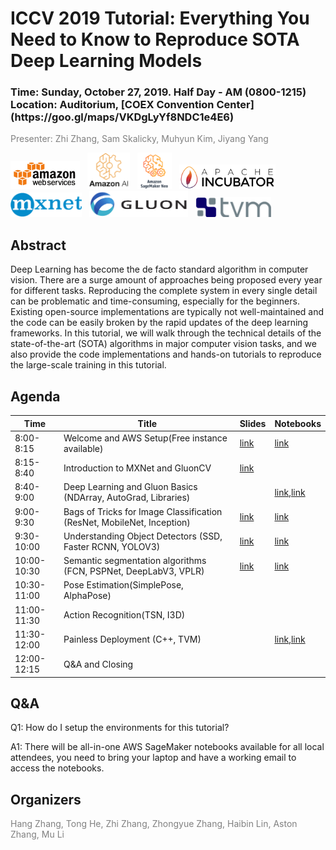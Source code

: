 ICCV 2019 Tutorial: Everything You Need to Know to Reproduce SOTA Deep Learning Models
======================================================================================

<h3>Time: Sunday, October 27, 2019. Half Day - AM (0800-1215)<br/>Location: Auditorium, [COEX Convention Center](https://goo.gl/maps/VKDgLyYf8NDC1e4E6)</h3>

<span style="color:grey">Presenter: Zhi Zhang, Sam Skalicky, Muhyun Kim, Jiyang Yang</span><br/>



<a href="https://aws.amazon.com/"><img src="_static/aws_logo.png" alt="AWS Icon" height="45"></a> &nbsp; <a href="https://aws.amazon.com/"><img src="_static/amazon_ai.png" alt="AmazonAI Icon" height="58"></a> &nbsp; <a href="https://aws.amazon.com/sagemaker/neo/"><img src="_static/neo.png" alt="Neo Icon" height="58"></a> &nbsp; <a href="https://http://mxnet.incubator.apache.org/"><img src="_static/apache_incubator_logo.png" alt="Apache Incubator Icon" height="39"></a> &nbsp; <a href="https://http://mxnet.incubator.apache.org/"><img src="_static/mxnet_logo_2.png" alt="MXNet Icon" height="39"></a> &nbsp; <a href="https://gluon-cv.mxnet.io/"><img src="_static/gluon_logo_horizontal_small.png" alt="Gluon Icon" height="42"></a> &nbsp; <a href="http://tvm.ai"><img src="_static/tvm.png" alt="TVM Icon" height="32"></a>

Abstract
--------

Deep Learning has become the de facto standard algorithm in computer vision. There are a surge amount of approaches being proposed every year for different tasks. Reproducing the complete system in every single detail can be problematic and time-consuming, especially for the beginners. Existing open-source implementations are typically not well-maintained and the code can be easily broken by the rapid updates of the deep learning frameworks. In this tutorial, we will walk through the technical details of the state-of-the-art (SOTA) algorithms in major computer vision tasks, and we also provide the code implementations and hands-on tutorials to reproduce the large-scale training in this tutorial.

Agenda
------

| Time        | Title                                                                  | Slides    | Notebooks  |
|-------------|------------------------------------------------------------------------|-----------|------------|
| 8:00-8:15   | Welcome and AWS Setup(Free instance available)                         | [link][0] | [link][01] |
| 8:15-8:40   | Introduction to MXNet and GluonCV                                      | [link][1] |            |
| 8:40-9:00   | Deep Learning and Gluon Basics (NDArray, AutoGrad, Libraries)          |           | [link][11],[link][12] |
| 9:00-9:30   | Bags of Tricks for Image Classification (ResNet, MobileNet, Inception) | [link][2] | [link][21] |
| 9:30-10:00  | Understanding Object Detectors (SSD, Faster RCNN, YOLOV3)              | [link][3] | [link][31] |
| 10:00-10:30 | Semantic segmentation algorithms (FCN, PSPNet, DeepLabV3, VPLR)        | [link][4] | [link][41] |
| 10:30-11:00 | Pose Estimation(SimplePose, AlphaPose)                                 |           |            |
| 11:00-11:30 | Action Recognition(TSN, I3D)                                           |           |            |
| 11:30-12:00 | Painless Deployment (C++, TVM)                                         |           | [link][51],[link][52] |
| 12:00-12:15 | Q&A and Closing                                                        |           |            |

Q&A
---

Q1: How do I setup the environments for this tutorial?

A1: There will be all-in-one AWS SageMaker notebooks available for all local attendees, you need to bring your laptop and have a working email to access the notebooks.


[0]: https://github.com/zhreshold/ICCV19-GluonCV/blob/master/slides/GluonCV.pptx
[1]: https://github.com/zhreshold/ICCV19-GluonCV/blob/master/slides/MXNet_Overview.pptx
[2]: https://github.com/zhreshold/ICCV19-GluonCV/blob/master/slides/Classification.pptx
[3]: https://github.com/zhreshold/ICCV19-GluonCV/blob/master/slides/Detection.pptx
[4]: https://github.com/zhreshold/ICCV19-GluonCV/blob/master/slides/Segmentation.pptx

[01]: https://github.com/zhreshold/ICCV19-GluonCV/blob/master/00_setup/use_aws.ipynb
[11]: https://github.com/zhreshold/ICCV19-GluonCV/blob/master/01_basics/autograd.ipynb
[12]: https://github.com/zhreshold/ICCV19-GluonCV/blob/master/01_basics/ndarray.ipynb
[21]: https://github.com/zhreshold/ICCV19-GluonCV/blob/master/02_classification/ImageClassification.ipynb
[31]: https://github.com/zhreshold/ICCV19-GluonCV/blob/master/03_detection/ObjectDetection.ipynb
[41]: https://github.com/zhreshold/ICCV19-GluonCV/blob/master/04_segmentation/SemanticSegmentation.ipynb
[51]: https://github.com/zhreshold/ICCV19-GluonCV/blob/master/07_deployment/export_network.ipynb
[52]: https://github.com/zhreshold/ICCV19-GluonCV/blob/master/07_deployment/cpp_inference.ipynb


Organizers
---

<span style="color:grey">Hang Zhang, Tong He, Zhi Zhang, Zhongyue Zhang, Haibin Lin, Aston Zhang, Mu Li</span>
